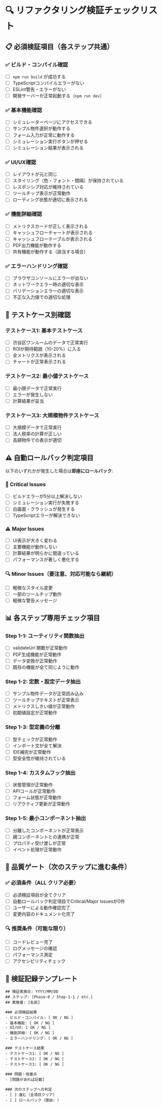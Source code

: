 # 🔍 リファクタリング検証チェックリスト

## 📋 必須検証項目（各ステップ共通）

### ✅ ビルド・コンパイル確認
- [ ] `npm run build` が成功する
- [ ] TypeScriptコンパイルエラーがない
- [ ] ESLint警告・エラーがない
- [ ] 開発サーバーが正常起動する（`npm run dev`）

### ✅ 基本機能確認
- [ ] シミュレーターページにアクセスできる
- [ ] サンプル物件選択が動作する
- [ ] フォーム入力が正常に動作する
- [ ] シミュレーション実行ボタンが押せる
- [ ] シミュレーション結果が表示される

### ✅ UI/UX確認  
- [ ] レイアウトが元と同じ
- [ ] スタイリング（色・フォント・間隔）が保持されている
- [ ] レスポンシブ対応が維持されている
- [ ] ツールチップ表示が正常動作
- [ ] ローディング状態が適切に表示される

### ✅ 機能詳細確認
- [ ] メトリクスカードが正しく表示される
- [ ] キャッシュフローチャートが表示される
- [ ] キャッシュフローテーブルが表示される
- [ ] PDF出力機能が動作する
- [ ] 共有機能が動作する（該当する場合）

### ✅ エラーハンドリング確認
- [ ] ブラウザコンソールにエラーが出ない
- [ ] ネットワークエラー時の適切な表示
- [ ] バリデーションエラーの適切な表示
- [ ] 不正な入力値での適切な処理

## 🧪 テストケース別確認

### テストケース1: 基本テストケース
- [ ] 渋谷区ワンルームのデータで正常実行
- [ ] ROIが期待範囲（10-20%）に入る
- [ ] 全メトリクスが表示される
- [ ] チャートが正常表示される

### テストケース2: 最小値テストケース  
- [ ] 最小限データで正常実行
- [ ] エラーが発生しない
- [ ] 計算結果が妥当

### テストケース3: 大規模物件テストケース
- [ ] 大規模データで正常実行
- [ ] 法人税率の計算が正しい
- [ ] 高額物件での表示が適切

## ⚠️ 自動ロールバック判定項目

以下のいずれかが発生した場合は**即座にロールバック**:

### 🚨 Critical Issues
- [ ] ビルドエラーが5分以上解決しない
- [ ] シミュレーション実行が失敗する
- [ ] 白画面・クラッシュが発生する
- [ ] TypeScriptエラーが解決できない

### ⚠️ Major Issues  
- [ ] UI表示が大きく変わる
- [ ] 主要機能が動作しない
- [ ] 計算結果が明らかに間違っている
- [ ] パフォーマンスが著しく悪化する

### 🔍 Minor Issues（要注意、対応可能なら継続）
- [ ] 軽微なスタイル変更
- [ ] 一部のツールチップ動作
- [ ] 軽微な警告メッセージ

## 📊 各ステップ専用チェック項目

### Step 1-1: ユーティリティ関数抽出
- [ ] validateUrl 関数が正常動作
- [ ] PDF生成機能が正常動作
- [ ] データ変換が正常動作
- [ ] 既存の機能が全て同じように動作

### Step 1-2: 定数・設定データ抽出
- [ ] サンプル物件データが正常読み込み
- [ ] ツールチップテキストが正常表示
- [ ] メトリクスしきい値が正常動作
- [ ] 初期値設定が正常動作

### Step 1-3: 型定義の分離
- [ ] 型チェックが正常動作
- [ ] インポート文が全て解決
- [ ] IDE補完が正常動作
- [ ] 型安全性が維持されている

### Step 1-4: カスタムフック抽出
- [ ] 状態管理が正常動作
- [ ] APIコールが正常動作
- [ ] フォーム状態が正常動作
- [ ] リアクティブ更新が正常動作

### Step 1-5: 最小コンポーネント抽出
- [ ] 分離したコンポーネントが正常表示
- [ ] 親コンポーネントとの連携が正常
- [ ] プロパティ受け渡しが正常
- [ ] イベント処理が正常動作

## 🎯 品質ゲート（次のステップに進む条件）

### ✅ 必須条件（ALL クリア必要）
- [ ] 必須検証項目が全てクリア
- [ ] 自動ロールバック判定項目でCritical/Major Issuesが0件
- [ ] ユーザーによる動作確認完了
- [ ] 変更内容のドキュメント化完了

### 🔍 推奨条件（可能な限り）
- [ ] コードレビュー完了
- [ ] ログメッセージの確認
- [ ] パフォーマンス測定
- [ ] アクセシビリティチェック

## 📝 検証記録テンプレート

```
## 検証実施日: YYYY/MM/DD
## ステップ: [Phase-0 / Step-1-1 / etc.]
## 実施者: [名前]

### 必須検証結果
- ビルド・コンパイル: [ OK / NG ]
- 基本機能: [ OK / NG ]  
- UI/UX: [ OK / NG ]
- 機能詳細: [ OK / NG ]
- エラーハンドリング: [ OK / NG ]

### テストケース結果
- テストケース1: [ OK / NG ]
- テストケース2: [ OK / NG ]
- テストケース3: [ OK / NG ]

### 問題・改善点
- [問題があれば記載]

### 次のステップへの判定
- [ ] 進む（全項目クリア）
- [ ] ロールバック（理由: ）
```